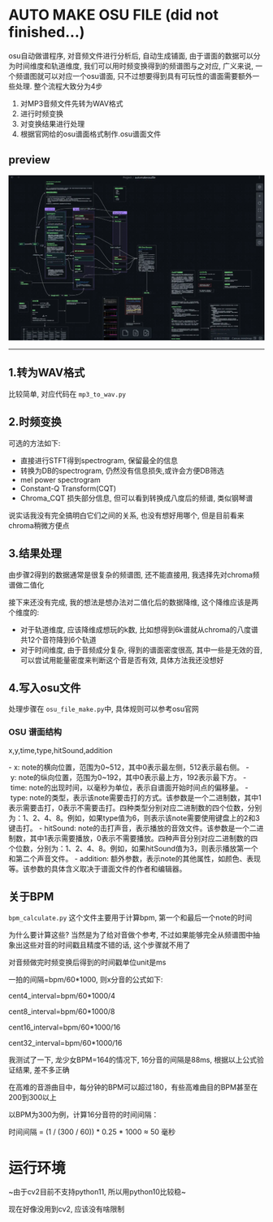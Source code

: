 # AUTO MAKE OSU FILE (did not finished...)

osu自动做谱程序, 对音频文件进行分析后, 自动生成铺面, 由于谱面的数据可以分为时间维度和轨道维度, 我们可以用时频变换得到的频谱图与之对应, 广义来说, 一个频谱图就可以对应一个osu谱面, 只不过想要得到具有可玩性的谱面需要额外一些处理. 整个流程大致分为4步

1. 对MP3音频文件先转为WAV格式
2. 进行时频变换
3. 对变换结果进行处理
4. 根据官网给的osu谱面格式制作.osu谱面文件


## preview
![preview](picture/preview.jpg)

---

## 1.转为WAV格式

比较简单, 对应代码在 `mp3_to_wav.py`

## 2.时频变换

可选的方法如下:

* 直接进行STFT得到spectrogram, 保留最全的信息
* 转换为DB的spectrogram, 仍然没有信息损失,或许会方便DB筛选
* mel power spectrogram
* Constant-Q Transform(CQT)
* Chroma_CQT 损失部分信息, 但可以看到转换成八度后的频谱, 类似钢琴谱

说实话我没有完全搞明白它们之间的关系, 也没有想好用哪个, 但是目前看来chroma稍微方便点

## 3.结果处理

由步骤2得到的数据通常是很复杂的频谱图, 还不能直接用, 我选择先对chroma频谱做二值化

接下来还没有完成, 我的想法是想办法对二值化后的数据降维, 这个降维应该是两个维度的:

* 对于轨道维度, 应该降维成想玩的k数, 比如想得到6k谱就从chroma的八度谱共12个音符降到6个轨道
* 对于时间维度, 由于音频成分复杂, 得到的谱面密度很高, 其中一些是无效的音, 可以尝试用能量密度来判断这个音是否有效, 具体方法我还没想好

## 4.写入osu文件

处理步骤在 `osu_file_make.py`中, 具体规则可以参考osu官网

### OSU 谱面结构

x,y,time,type,hitSound,addition

- x: note的横向位置，范围为0\~512，其中0表示最左侧，512表示最右侧。
- y: note的纵向位置，范围为0\~192，其中0表示最上方，192表示最下方。
- time: note的出现时间，以毫秒为单位，表示自谱面开始时间点的偏移量。
- type: note的类型，表示该note需要击打的方式。该参数是一个二进制数，其中1表示需要击打，0表示不需要击打。四种类型分别对应二进制数的四个位数，分别为：1、2、4、8。例如，如果type值为6，则表示该note需要使用键盘上的2和3键击打。
- hitSound: note的击打声音，表示播放的音效文件。该参数是一个二进制数，其中1表示需要播放，0表示不需要播放。四种声音分别对应二进制数的四个位数，分别为：1、2、4、8。例如，如果hitSound值为3，则表示播放第一个和第二个声音文件。
- addition: 额外参数，表示note的其他属性，如颜色、表现等。该参数的具体含义取决于谱面文件的作者和编辑器。

## 关于BPM

`bpm_calculate.py` 这个文件主要用于计算bpm, 第一个和最后一个note的时间

为什么要计算这些? 当然是为了给对音做个参考, 不过如果能够完全从频谱图中抽象出这些对音的时间戳且精度不错的话, 这个步骤就不用了

对音频做完时频变换后得到的时间戳单位unit是ms

一拍的间隔=bpm/60*1000, 则x分音的公式如下:

cent4_interval=bpm/60*1000/4

cent8_interval=bpm/60*1000/8

cent16_interval=bpm/60*1000/16

cent32_interval=bpm/60*1000/16

我测试了一下, 龙少女BPM=164的情况下, 16分音的间隔是88ms, 根据以上公式验证结果, 差不多正确



在高难的音游曲目中，每分钟的BPM可以超过180，有些高难曲目的BPM甚至在200到300以上

以BPM为300为例，计算16分音符的时间间隔：

时间间隔 = (1 / (300 / 60)) * 0.25 * 1000 ≈ 50 毫秒



# 运行环境

~由于cv2目前不支持python11, 所以用python10比较稳~

现在好像没用到cv2, 应该没有啥限制
